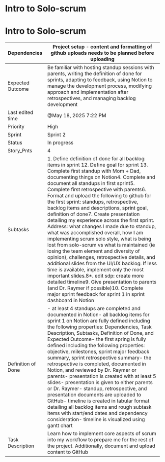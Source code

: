 # Intro to Solo-scrum

# Intro to Solo-scrum

Dependencies | Project setup - content and formatting of github uploads needs to be planned before uploading
--- | ---
Expected Outcome | Be familiar with hosting standup sessions with parents, writing the definition of done for sprints, adapting to feedback, using Notion to manage the development process, modifying approach and implementation after retrospectives, and managing backlog development
Last edited time | @May 18, 2025 7:22 PM
Priority | High
Sprint | Sprint 2
Status | In progress
Story_Pnts | 4
Subtasks | 1. Define definition of done for all backlog items in sprint 12. Define goal for sprint 13. Complete first standup with Mom + Dad, documenting things on Notion4. Complete and document all standups in first sprint5. Complete first retrospective with parents6. Format and upload the following to github for the first sprint: standups, retrospective, backlog items and descriptions, sprint goal, definition of done7. Create presentation detailing my experience across the first sprint. Address: what changes I made due to standup, what was accomplished overall, how I am implementing scrum solo style, what is being lost from solo-scrum vs what is maintained (ie losing the team element and diversity of opinion), challenges, retrospective details, and additional slides from the UI/UX backlog. If less time is available, implement only the most important slides.8*. edit sdp: create more detailed timeline9. Give presentation to parents (and Dr. Raymer if possible)10. Complete major sprint feedback for sprint 1 in sprint dashboard in Notion
Definition of Done | - at least 4 standups are completed and documented in Notion- all backlog items for sprint 1 on Notion are fully defined including the following properties: Dependencies, Task Description, Subtasks, Definition of Done, and Expected Outcome- the first spring is fully defined including the following properties: objective, milestones, sprint major feedback summary, sprint retrospective summary- the retrospective is completed, documented in Notion, and reviewed by Dr. Raymer or parents- presentation is created with at least 5 slides- presentation is given to either parents or Dr. Raymer- standup, retrospective, and presentation documents are uploaded to GitHub- timeline is created in tabular format detailing all backlog items and rough subtask items with start/end dates and dependency consideration- timeline is visualized using gantt chart
Task Description | Learn how to implement core aspects of scrum into my workflow to prepare me for the rest of the project. Additionally, document and upload content to GitHub